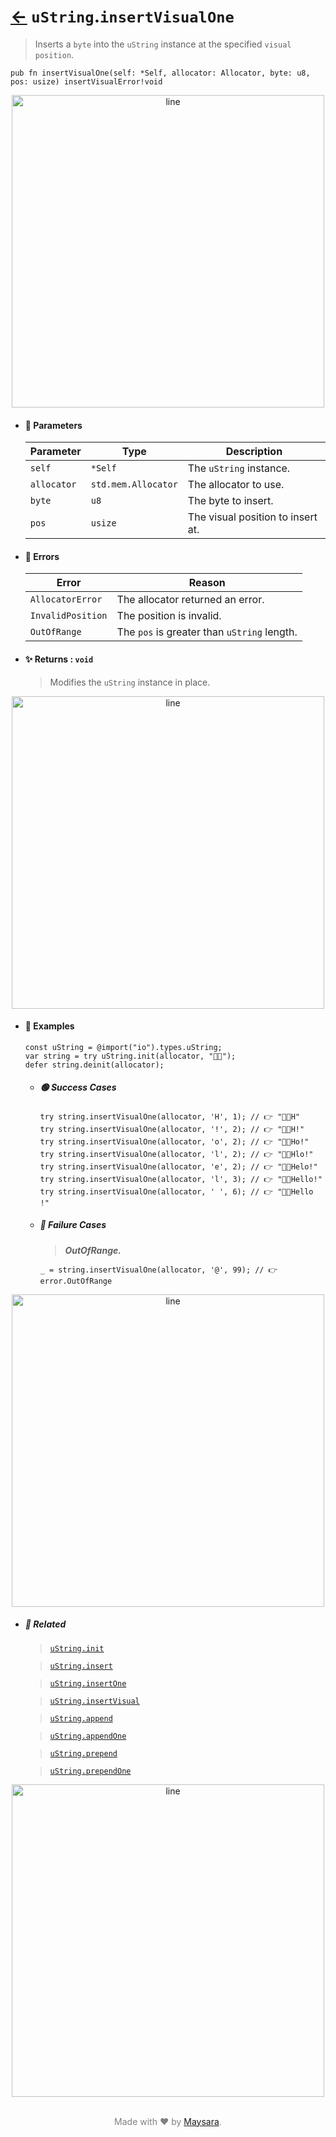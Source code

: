 # [←](../uString.md) `uString`.`insertVisualOne`

> Inserts a `byte` into the `uString` instance at the specified `visual position`.

```zig
pub fn insertVisualOne(self: *Self, allocator: Allocator, byte: u8, pos: usize) insertVisualError!void
```


<div align="center">
<img src="https://raw.githubusercontent.com/maysara-elshewehy/io-bench/refs/heads/main/dist/img/md/line.png" alt="line" style="width:500px;"/>
</div>

- #### 🧩 Parameters

    | Parameter   | Type                | Description                       |
    | ----------- | ------------------- | --------------------------------- |
    | `self`      | `*Self`             | The `uString` instance.           |
    | `allocator` | `std.mem.Allocator` | The allocator to use.             |
    | `byte`      | `u8`                | The byte to insert.               |
    | `pos`       | `usize`             | The visual position to insert at. |

- #### 🚫 Errors

    | Error             | Reason                                      |
    | ----------------- | ------------------------------------------- |
    | `AllocatorError`  | The allocator returned an error.            |
    | `InvalidPosition` | The position is invalid.                    |
    | `OutOfRange`      | The `pos` is greater than `uString` length. |

- #### ✨ Returns : `void`

    > Modifies the `uString` instance in place.

<div align="center">
<img src="https://raw.githubusercontent.com/maysara-elshewehy/io-bench/refs/heads/main/dist/img/md/line.png" alt="line" style="width:500px;"/>
</div>

- #### 🧪 Examples

    ```zig
    const uString = @import("io").types.uString;
    var string = try uString.init(allocator, "👨‍🏭");
    defer string.deinit(allocator);
    ```

    - ##### 🟢 Success Cases

        ```zig
        try string.insertVisualOne(allocator, 'H', 1); // 👉 "👨‍🏭H"
        try string.insertVisualOne(allocator, '!', 2); // 👉 "👨‍🏭H!"
        try string.insertVisualOne(allocator, 'o', 2); // 👉 "👨‍🏭Ho!"
        try string.insertVisualOne(allocator, 'l', 2); // 👉 "👨‍🏭Hlo!"
        try string.insertVisualOne(allocator, 'e', 2); // 👉 "👨‍🏭Helo!"
        try string.insertVisualOne(allocator, 'l', 3); // 👉 "👨‍🏭Hello!"
        try string.insertVisualOne(allocator, ' ', 6); // 👉 "👨‍🏭Hello !"
        ```

    - ##### 🔴 Failure Cases

        > **_OutOfRange._**

        ```zig
        _ = string.insertVisualOne(allocator, '@', 99); // 👉 error.OutOfRange
        ```

<div align="center">
<img src="https://raw.githubusercontent.com/maysara-elshewehy/io-bench/refs/heads/main/dist/img/md/line.png" alt="line" style="width:500px;"/>
</div>

- ##### 🔗 Related

  > [`uString.init`](./init.md)

  > [`uString.insert`](./insert.md)

  > [`uString.insertOne`](./insertOne.md)

  > [`uString.insertVisual`](./insertVisual.md)

  > [`uString.append`](./append.md)

  > [`uString.appendOne`](./appendOne.md)

  > [`uString.prepend`](./prepend.md)

  > [`uString.prependOne`](./prependOne.md)

<div align="center">
<img src="https://raw.githubusercontent.com/maysara-elshewehy/io-bench/refs/heads/main/dist/img/md/line.png" alt="line" style="width:500px;"/>
</div>

<p align="center" style="color:grey;"><br />Made with ❤️ by <a href="http://github.com/maysara-elshewehy" target="blank">Maysara</a>.</p>